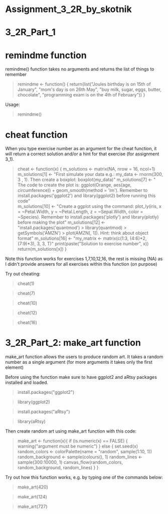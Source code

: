 # Assignment_3_2R_by_skotnik

# 3_2R_Part_1

# remindme function
remindme() function takes no arguments and returns the list of things to remember 

> remindme <- function() {
  return(list("Joules birthday is on 15th of January",
              "mom's day is on 26th May", 
              "buy milk, sugar, eggs, butter, chocolate",
              "programming exam is on the 4th of February"))
}

Usage:
> remindme()


# cheat function 
When you type exercise number as an argument for the cheat function, it will return a correct solution and/or a hint for that exercise (for assignment 3_1). 

> cheat <- function(x) {
  m_solutions <- matrix(NA, nrow = 16, ncol=1) 
  m_solutions[1] <- "First simulate your data e.g.: my_data <- rnorm(300, 3 , 1). Then create a boxplot: boxplot(my_data)"
  m_solutions[7] <- " The code to create the plot is: ggplot(Orange, aes(age, circumference)) + geom_smooth(method = 'lm'). Remember to install.packages('ggplot2') and library(ggplot2) before running this code"        
  m_solutions[10] <- "Create a ggplot using the command: plot_ly(iris, x = ~Petal.Width, y = ~Petal.Length, z = ~Sepal.Width, color = ~Species). Remember to install.packages('plotly') and library(plotly) before making the plot"
  m_solutions[12] <- "install.packages('quantmod') > library(quantmod) > getSymbols('AMZN') > plot(AMZN[, 1]). Hint: think about object format"
  m_solutions[16] <- "my_matrix <- matrix(c(1:3, (4:6)*2, (7:9)*3), 3, 3, T)"
  print(paste("Solution to exercise number", x))
  return(m_solutions[x])
}

Note this function works for exercises 1,7,10,12,16, the rest is missing (NA) as I didn't provide answers for all exercises within this function (on purpose) 

Try out cheating:
>cheat(1)

> cheat(7)

> cheat(10)

> cheat(12)

> cheat(16)


# 3_2R_Part_2: make_art function

make_art function allows the users to produce random art. It takes a random number as a single argument (for more arguments it takes only the first element)

Before using the function make sure to have ggplot2 and aRtsy packages installed and loaded.

> install.packages("ggplot2")

> library(ggplot2)

> install.packages("aRtsy")

> library(aRtsy)

Then create random art using make_art function with this code:
> make_art <- function(x){
    if (is.numeric(x) == FALSE) {
    warning("argument must be numeric") 
     } else {
     set.seed(x)
     random_colors <- colorPalette(name = "random", sample(1:10, 1))
     random_background <- sample(colours(), 1)
     random_lines <- sample(300:10000, 1)
     canvas_flow(random_colors, random_background, random_lines)
     }
}

Try out how this function works, e.g. by typing one of the commands below:

> make_art(420)

> make_art(124)

> make_art(727)
